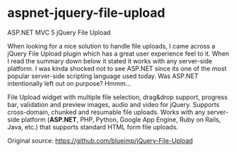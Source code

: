 # aspnet-jquery-file-upload
ASP.NET MVC 5 jQuery File Upload

When looking for a nice solution to handle file uploads, I came across a jQuery File Upload plugin which has a great user experience feel to it. When I read the summary down below it stated it works with any server-side platform. I was kinda shocked not to see ASP.NET since its one of the most popular server-side scripting language used today. Was ASP.NET intentionally left out on purpose? Hmmm...

File Upload widget with multiple file selection, drag&drop support, progress bar, validation and preview images, audio and video for jQuery. Supports cross-domain, chunked and resumable file uploads. Works with any server-side platform (**ASP.NET**, PHP, Python, Google App Engine, Ruby on Rails, Java, etc.) that supports standard HTML form file uploads.

Original source: https://github.com/blueimp/jQuery-File-Upload
